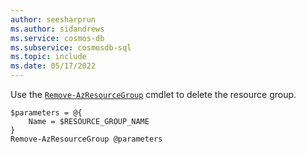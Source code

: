 ```yaml
---
author: seesharprun
ms.author: sidandrews
ms.service: cosmos-db
ms.subservice: cosmosdb-sql
ms.topic: include
ms.date: 05/17/2022
---
```


Use the [``Remove-AzResourceGroup``](/powershell/module/az.resources/remove-azresourcegroup) cmdlet to delete the resource group.

```azurepowershell-interactive
$parameters = @{
    Name = $RESOURCE_GROUP_NAME
}
Remove-AzResourceGroup @parameters
```
